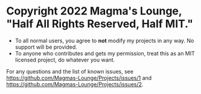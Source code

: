 # Copyright 2022 Magma's Lounge, "Half All Rights Reserved, Half MIT."

- To all normal users, you agree to **not** modify my projects in any way. No support will be provided.
- To anyone who contributes and gets my permission, treat this as an MIT licensed project, do whatever you want.

For any questions and the list of known issues, see https://github.com/Magmas-Lounge/Projects/issues/1 and https://github.com/Magmas-Lounge/Projects/issues/2.
